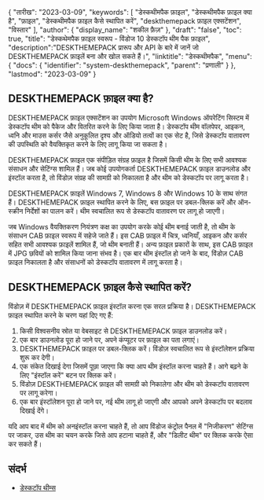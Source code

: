 {
"तारीख": "2023-03-09",
  "keywords": [
"डेस्कथीमपैक फ़ाइल",
"डेस्कथीमपैक फ़ाइल क्या है",
"फ़ाइल",
"डेस्कथीमपैक फ़ाइल कैसे स्थापित करें",
"deskthemepack फ़ाइल एक्सटेंशन",
"विस्तार"
],
  "author": {
"display_name": "शकील फ़ैज़"
},
"draft": "false",
"toc": true,
"title": "डेस्कथेमपैक फ़ाइल स्वरूप - विंडोज 10 डेस्कटॉप थीम पैक फ़ाइल",
  "description":"DESKTHEMEPACK प्रारूप और API के बारे में जानें जो DESKTHEMEPACK फ़ाइलें बना और खोल सकते हैं।",
"linktitle": "डेस्कथीमपैक",
  "menu": {
    "docs": {
      "identifier": "system-deskthemepack",
"parent": "प्रणाली"
}
},
"lastmod": "2023-03-09"
}

## DESKTHEMEPACK फ़ाइल क्या है?

DESKTHEMEPACK फ़ाइल एक्सटेंशन का उपयोग Microsoft Windows ऑपरेटिंग सिस्टम में डेस्कटॉप थीम को पैकेज और वितरित करने के लिए किया जाता है। डेस्कटॉप थीम वॉलपेपर, आइकन, ध्वनि और माउस कर्सर जैसे अनुकूलित दृश्य और ऑडियो तत्वों का एक सेट है, जिसे डेस्कटॉप वातावरण की उपस्थिति को वैयक्तिकृत करने के लिए लागू किया जा सकता है।

DESKTHEMEPACK फ़ाइल एक संपीड़ित संग्रह फ़ाइल है जिसमें किसी थीम के लिए सभी आवश्यक संसाधन और सेटिंग्स शामिल हैं। जब कोई उपयोगकर्ता DESKTHEMEPACK फ़ाइल डाउनलोड और इंस्टॉल करता है, तो विंडोज़ संग्रह की सामग्री को निकालता है और थीम को डेस्कटॉप पर लागू करता है।

DESKTHEMEPACK फ़ाइलें Windows 7, Windows 8 और Windows 10 के साथ संगत हैं। DESKTHEMEPACK फ़ाइल स्थापित करने के लिए, बस फ़ाइल पर डबल-क्लिक करें और ऑन-स्क्रीन निर्देशों का पालन करें। थीम स्वचालित रूप से डेस्कटॉप वातावरण पर लागू हो जाएगी।

जब Windows वैयक्तिकरण नियंत्रण कक्ष का उपयोग करके कोई थीम बनाई जाती है, तो थीम के संसाधन CAB फ़ाइल स्वरूप में सहेजे जाते हैं। इस CAB फ़ाइल में चित्र, ध्वनियाँ, आइकन और कर्सर सहित सभी आवश्यक फ़ाइलें शामिल हैं, जो थीम बनाती हैं। अन्य फ़ाइल प्रकारों के साथ, इस CAB फ़ाइल में JPG छवियों को शामिल किया जाना संभव है। एक बार थीम इंस्टॉल हो जाने के बाद, विंडोज़ CAB फ़ाइल निकालता है और संसाधनों को डेस्कटॉप वातावरण में लागू करता है।

## DESKTHEMEPACK फ़ाइल कैसे स्थापित करें?

विंडोज़ में DESKTHEMEPACK फ़ाइल इंस्टॉल करना एक सरल प्रक्रिया है। DESKTHEMEPACK फ़ाइल स्थापित करने के चरण यहां दिए गए हैं:

1. किसी विश्वसनीय स्रोत या वेबसाइट से DESKTHEMEPACK फ़ाइल डाउनलोड करें।
2. एक बार डाउनलोड पूरा हो जाने पर, अपने कंप्यूटर पर फ़ाइल का पता लगाएं।
3. DESKTHEMEPACK फ़ाइल पर डबल-क्लिक करें। विंडोज़ स्वचालित रूप से इंस्टॉलेशन प्रक्रिया शुरू कर देगी।
4. एक संकेत दिखाई देगा जिसमें पूछा जाएगा कि क्या आप थीम इंस्टॉल करना चाहते हैं। आगे बढ़ने के लिए "इंस्टॉल करें" बटन पर क्लिक करें।
5. विंडोज़ DESKTHEMEPACK फ़ाइल की सामग्री को निकालेगा और थीम को डेस्कटॉप वातावरण पर लागू करेगा।
6. एक बार इंस्टॉलेशन पूरा हो जाने पर, नई थीम लागू हो जाएगी और आपको अपने डेस्कटॉप पर बदलाव दिखाई देंगे।

यदि आप बाद में थीम को अनइंस्टॉल करना चाहते हैं, तो आप विंडोज कंट्रोल पैनल में "निजीकरण" सेटिंग्स पर जाकर, उस थीम का चयन करके जिसे आप हटाना चाहते हैं, और "डिलीट थीम" पर क्लिक करके ऐसा कर सकते हैं।

## संदर्भ
* [डेस्कटॉप थीम्स](https://support.microsoft.com/en-us/windows/desktop-themes-94880287-6046-1d35-6d2f-35dee759701e)

